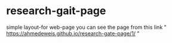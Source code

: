 # research-gait-page
simple layout-for web-page
you can see the page from this link " https://ahmedeweis.github.io/research-gate-page/1/ "
